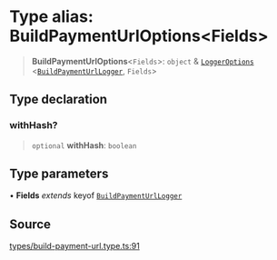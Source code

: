 # Type alias: BuildPaymentUrlOptions\<Fields\>

> **BuildPaymentUrlOptions**\<`Fields`\>: `object` & [`LoggerOptions`](LoggerOptions.md) \<[`BuildPaymentUrlLogger`](BuildPaymentUrlLogger.md), `Fields`\>

## Type declaration

### withHash?

> `optional` **withHash**: `boolean`

## Type parameters

• **Fields** *extends* keyof [`BuildPaymentUrlLogger`](BuildPaymentUrlLogger.md)

## Source

[types/build-payment-url.type.ts:91](https://github.com/lehuygiang28/vnpay/blob/e8e94e8a800b1952e47648e8b76237a738bccbb7/src/types/build-payment-url.type.ts#L91)
